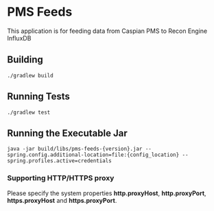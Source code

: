 #  PMS Feeds

This application is for feeding data from Caspian PMS to Recon Engine InfluxDB

## Building

```shell script
./gradlew build
```

## Running Tests

```shell script
./gradlew test
```

## Running the Executable Jar

```shell script
java -jar build/libs/pms-feeds-{version}.jar --spring.config.additional-location=file:{config_location} --spring.profiles.active=credentials
```

### Supporting HTTP/HTTPS proxy

Please specify the system properties **http.proxyHost**, **http.proxyPort**, **https.proxyHost** and **https.proxyPort**.

